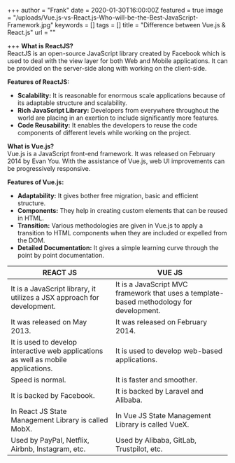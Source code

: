 +++
author = "Frank"
date = 2020-01-30T16:00:00Z
featured = true
image = "/uploads/Vue.js-vs-React.js-Who-will-be-the-Best-JavaScript-Framework.jpg"
keywords = []
tags = []
title = "Difference between Vue.js & React.js"
url = ""

+++
**What is ReactJS?**  
ReactJS is an open-source JavaScript library created by Facebook which is used to deal with the view layer for both Web and Mobile applications. It can be provided on the server-side along with working on the client-side.

**Features of ReactJS:**

* **Scalability:** It is reasonable for enormous scale applications because of its adaptable structure and scalability.
* **Rich JavaScript Library:** Developers from everywhere throughout the world are placing in an exertion to include significantly more features.
* **Code Reusability:** It enables the developers to reuse the code components of different levels while working on the project.

**What is Vue.js?**  
Vue.js is a JavaScript front-end framework. It was released on February 2014 by Evan You. With the assistance of Vue.js, web UI improvements can be progressively responsive.

**Features of Vue.js:**

* **Adaptability:** It gives bother free migration, basic and efficient structure.
* **Components:** They help in creating custom elements that can be reused in HTML.
* **Transition:** Various methodologies are given in Vue.js to apply a transition to HTML components when they are included or expelled from the DOM.
* **Detailed Documentation:** It gives a simple learning curve through the point by point documentation.

| REACT JS | VUE JS |
| --- | --- |
| It is a JavaScript library, it utilizes a JSX approach for development. | It is a JavaScript MVC framework that uses a template-based methodology for development. |
| It was released on May 2013. | It was released on February 2014. |
| It is used to develop interactive web applications as well as mobile applications. | It is used to develop web-based applications. |
| Speed is normal. | It is faster and smoother. |
| It is backed by Facebook. | It is backed by Laravel and Alibaba. |
| In React JS State Management Library is called MobX. | In Vue JS State Management Library is called VueX. |
| Used by PayPal, Netflix, Airbnb, Instagram, etc. | Used by Alibaba, GitLab, Trustpilot, etc. |

## 